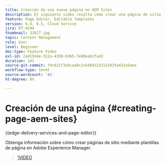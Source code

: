 ```yaml
---
title: Creación de una nueva página en AEM Sites
description: El siguiente vídeo resalta cómo crear una página de sitio basada en una plantilla en Adobe Experience Manager.
feature: Page Editor, Editable Templates
version: 6.4, 6.5, Cloud Service
jira: KT-4244
thumbnail: 31827.jpg
topic: Content Management
role: User
level: Beginner
doc-type: Feature Video
exl-id: 2ad1554e-312a-4150-b365-7e00eab1fa43
duration: 141
source-git-commit: f4c621f3a9caa8c2c64b8323312343fe421a5aee
workflow-type: tm+mt
source-wordcount: '41'
ht-degree: 0%

---
```


# Creación de una página {#creating-page-aem-sites}

{{edge-delivery-services-and-page-editor}}

Obtenga información sobre cómo crear páginas de sitio mediante plantillas de página en Adobe Experience Manager.

>[!VIDEO](https://video.tv.adobe.com/v/31827?quality=12&learn=on)

